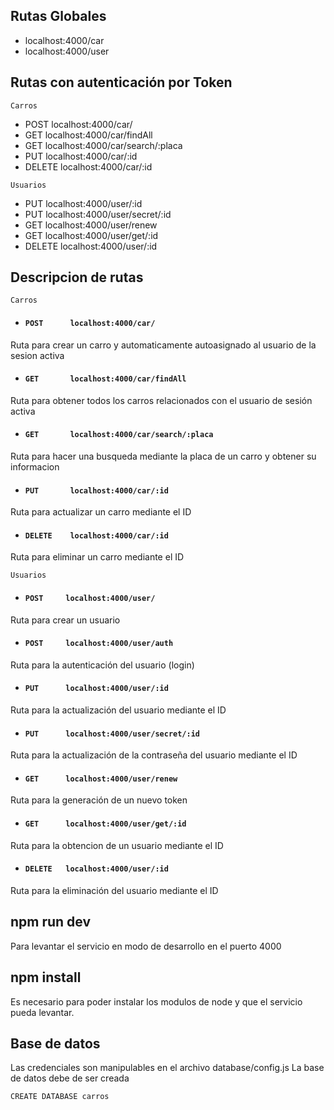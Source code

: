 
## Rutas Globales

- localhost:4000/car
- localhost:4000/user

## Rutas con autenticación por Token
```
Carros
```
- POST      localhost:4000/car/
- GET       localhost:4000/car/findAll
- GET       localhost:4000/car/search/:placa
- PUT       localhost:4000/car/:id
- DELETE    localhost:4000/car/:id

```
Usuarios
```

- PUT      localhost:4000/user/:id 
- PUT      localhost:4000/user/secret/:id 
- GET      localhost:4000/user/renew
- GET      localhost:4000/user/get/:id
- DELETE   localhost:4000/user/:id

## Descripcion de rutas

```
Carros
```
- #### `POST      localhost:4000/car/`
Ruta para crear un carro y automaticamente autoasignado al usuario de la sesion activa
- #### `GET       localhost:4000/car/findAll`
Ruta para obtener todos los carros relacionados con el usuario de sesión activa
- #### `GET       localhost:4000/car/search/:placa`
Ruta para hacer una busqueda mediante la placa de un carro y obtener su informacion
- #### `PUT       localhost:4000/car/:id`
Ruta para actualizar un carro mediante el ID
- #### `DELETE    localhost:4000/car/:id`
Ruta para eliminar un carro mediante el ID

```
Usuarios
```

- #### `POST     localhost:4000/user/`
Ruta para crear un usuario
- #### `POST     localhost:4000/user/auth`
Ruta para la autenticación del usuario (login)
- #### `PUT      localhost:4000/user/:id` 
Ruta para la actualización del usuario mediante el ID
- #### `PUT      localhost:4000/user/secret/:id`
Ruta para la actualización de la contraseña del usuario mediante el ID
- #### `GET      localhost:4000/user/renew`
Ruta para la generación de un nuevo token
- #### `GET      localhost:4000/user/get/:id`
Ruta para la obtencion de un usuario mediante el ID
- #### `DELETE   localhost:4000/user/:id`
Ruta para la eliminación del usuario mediante el ID



## npm run dev
Para levantar el servicio en modo de desarrollo en el puerto 4000

## npm install
Es necesario para poder instalar los modulos de node y que el servicio pueda levantar.

## Base de datos
Las credenciales son manipulables en el archivo database/config.js
La base de datos debe de ser creada
```
CREATE DATABASE carros
```


